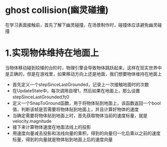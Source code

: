 # ghost collision(幽灵碰撞)
在学习表面接触前，首先了解下幽灵碰撞，在场景制作时，碰撞体应该避免幽灵碰撞


# 1.实现物体维持在地面上
当物体移动碰到较矮的台阶时，物理引擎会导致物体跳跃起来，这样在现实世界中是正确的，但是在游戏里，如果移动方向上还是地面，我们想要物体维持在地面上

* 首先定义一个stepSinceLastGrounded，记录上一次接触地面时的次数
* 在UpdateState中，每次调用自增1，然后如果在地面上，那么设置stepSinceLastGrounded为0
* 定义一个SnapToGround函数，用于将物体贴到地面上，该函数返回一个bool值，判断该帧是否需要将物体贴到地面上，并且计算好物体的速度
* 当确定需要将物体贴到地面上时，首先获取物体当前的速度标量，就是velocity.magnitude
* 接下来计算物体速度在地面法线上的投影
* 用速度向量减去投影和法线向量的乘积，得到的向量归一化后乘以之前的速度标量，得到的向量就是物体贴到地面上后的速度向量